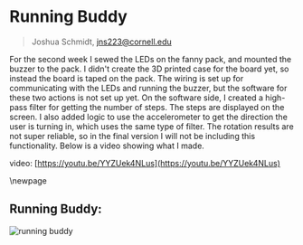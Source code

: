 # Running Buddy

> Joshua Schmidt, jns223@cornell.edu

For the second week I sewed the LEDs on the fanny pack, and mounted the buzzer to the pack. I didn't create the 3D printed case for the board yet, so instead the board is taped on the pack. The wiring is set up for communicating with the LEDs and running the buzzer, but the software for these two actions is not set up yet. On the software side, I created a high-pass filter for getting the number of steps. The steps are displayed on the screen. I also added logic to use the accelerometer to get the direction the user is turning in, which uses the same type of filter. The rotation results are not super reliable, so in the final version I will not be including this functionality. Below is a video showing what I made.

video: [https://youtu.be/YYZUek4NLus](https://youtu.be/YYZUek4NLus)

\newpage

## Running Buddy:

![running buddy](./images/week_2.png)
